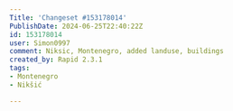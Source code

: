 ```yaml
---
Title: 'Changeset #153178014'
PublishDate: 2024-06-25T22:40:22Z
id: 153178014
user: Simon0997
comment: Niksic, Montenegro, added landuse, buildings
created_by: Rapid 2.3.1
tags:
- Montenegro
- Nikšić

---
```

